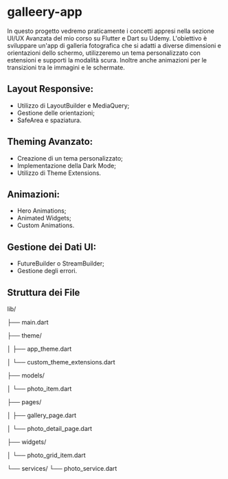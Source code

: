 # galleery-app

In questo progetto vedremo praticamente i concetti appresi nella sezione UI/UX Avanzata del mio corso su Flutter e Dart su Udemy. L'obiettivo è sviluppare un'app di galleria fotografica che si adatti a diverse dimensioni e orientazioni dello schermo, utilizzeremo un tema personalizzato con estensioni e supporti la modalità scura. Inoltre anche animazioni per le transizioni tra le immagini e le schermate.

## Layout Responsive:
- Utilizzo di LayoutBuilder e MediaQuery;
- Gestione delle orientazioni;
- SafeArea e spaziatura.
## Theming Avanzato:
- Creazione di un tema personalizzato;
- Implementazione della Dark Mode;
- Utilizzo di Theme Extensions.
## Animazioni:
- Hero Animations;
- Animated Widgets;
- Custom Animations.
## Gestione dei Dati UI:
- FutureBuilder o StreamBuilder;
- Gestione degli errori.

## Struttura dei File

lib/

├── main.dart

├── theme/

│   ├── app_theme.dart

│   └── custom_theme_extensions.dart

├── models/

│   └── photo_item.dart

├── pages/

│   ├── gallery_page.dart

│   └── photo_detail_page.dart

├── widgets/

│   └── photo_grid_item.dart

└── services/
    └── photo_service.dart
